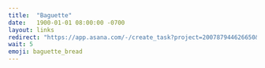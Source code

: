 ```yaml
---
title:  "Baguette"
date:   1900-01-01 08:00:00 -0700
layout: links
redirect: "https://app.asana.com/-/create_task?project=200787944626650&name=baguette&description=Added%20from%20shortlink"
wait: 5
emoji: baguette_bread
---
```



